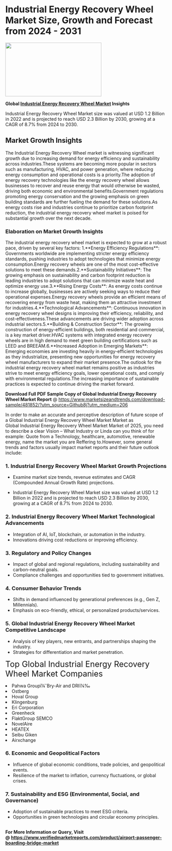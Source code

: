 <H1>Industrial Energy Recovery Wheel Market Size, Growth and Forecast from 2024 - 2031</H1><img class="aligncenter size-medium wp-image-584254" src="https://thirdeyenews.in/wp-content/uploads/2024/09/Global-Market-Research-300x168.jpeg" alt="" width="300" height="168" /><p><strong>Global&nbsp;<a href="https://www.marketsizeandtrends.com/download-sample/481852/?utm_source=Github8j?utm_medium=206">Industrial Energy Recovery Wheel Market</a> Insights</strong></p><p>Industrial Energy Recovery Wheel Market size was valued at USD 1.2 Billion in 2022 and is projected to reach USD 2.3 Billion by 2030, growing at a CAGR of 8.7% from 2024 to 2030.</p><p><h2>Market Growth Insights</h2> The Industrial Energy Recovery Wheel market is witnessing significant growth due to increasing demand for energy efficiency and sustainability across industries.These systems are becoming more popular in sectors such as manufacturing, HVAC, and power generation, where reducing energy consumption and operational costs is a priority.The adoption of energy recovery technologies like the energy recovery wheel allows businesses to recover and reuse energy that would otherwise be wasted, driving both economic and environmental benefits.Government regulations promoting energy conservation and the growing emphasis on green building standards are further fueling the demand for these solutions.As energy costs rise and industries continue to prioritize carbon footprint reduction, the industrial energy recovery wheel market is poised for substantial growth over the next decade.<h3>Elaboration on Market Growth Insights</h3> The industrial energy recovery wheel market is expected to grow at a robust pace, driven by several key factors: 1.**Energy Efficiency Regulations**: Governments worldwide are implementing stricter energy efficiency standards, pushing industries to adopt technologies that minimize energy consumption.Energy recovery wheels are one of the most cost-effective solutions to meet these demands.2.**Sustainability Initiatives**: The growing emphasis on sustainability and carbon footprint reduction is leading industries to adopt solutions that can minimize waste heat and optimize energy use.3.**Rising Energy Costs**: As energy costs continue to increase globally, businesses are actively seeking ways to reduce their operational expenses.Energy recovery wheels provide an efficient means of recovering energy from waste heat, making them an attractive investment for industries.4.**Technological Advancements**: Continuous innovation in energy recovery wheel designs is improving their efficiency, reliability, and cost-effectiveness.These advancements are driving wider adoption across industrial sectors.5.**Building & Construction Sector**: The growing construction of energy-efficient buildings, both residential and commercial, is a key market driver.HVAC systems with integrated energy recovery wheels are in high demand to meet green building certifications such as LEED and BREEAM.6.**Increased Adoption in Emerging Markets**: Emerging economies are investing heavily in energy-efficient technologies as they industrialize, presenting new opportunities for energy recovery wheel manufacturers to expand their market presence.The outlook for the industrial energy recovery wheel market remains positive as industries strive to meet energy efficiency goals, lower operational costs, and comply with environmental regulations.The increasing importance of sustainable practices is expected to continue driving the market forward.<p><span class=""><strong>Download Full PDF Sample Copy of Global Industrial Energy Recovery Wheel Market Report</strong> @ <a href="https://www.marketsizeandtrends.com/download-sample/481852/?utm_source=Github8j?utm_medium=206" target="_blank">https://www.marketsizeandtrends.com/download-sample/481852/?utm_source=Github8j?utm_medium=206</a></span></p><p>In order to make an accurate and perceptive description of future scope of a Global&nbsp;Industrial Energy Recovery Wheel Market Market as Global&nbsp;Industrial Energy Recovery Wheel Market Market of 2025, you need to describe a clear Vision &ndash; What Industry or Linda can you think of for example: Quote from a Technology, healthcare, automotive, renewable energy, name the market you are Reffering to.However, some general trends and factors usually impact market reports and their future outlook include:</p><h3>1.&nbsp;<strong>Industrial Energy Recovery Wheel Market Growth Projections</strong></h3><ul><li>Examine market size trends, revenue estimates and CAGR (Compounded Annual Growth Rate) projections.</li><li><p>Industrial Energy Recovery Wheel Market size was valued at USD 1.2 Billion in 2022 and is projected to reach USD 2.3 Billion by 2030, growing at a CAGR of 8.7% from 2024 to 2030.</p></li></ul><h3>2.&nbsp;<strong>Industrial Energy Recovery Wheel Market Technological Advancements</strong></h3><ul><li>Integration of AI, IoT, blockchain, or automation in the industry.</li><li>Innovations driving cost reductions or improving efficiency.</li></ul><h3>3.&nbsp;<strong>Regulatory and Policy Changes</strong></h3><ul><li>Impact of global and regional regulations, including sustainability and carbon-neutral goals.</li><li>Compliance challenges and opportunities tied to government initiatives.</li></ul><h3>4.&nbsp;<strong>Consumer Behavior Trends</strong></h3><ul><li>Shifts in demand influenced by generational preferences (e.g., Gen Z, Millennials).</li><li>Emphasis on eco-friendly, ethical, or personalized products/services.</li></ul><h3>5.&nbsp;<strong>Global Industrial Energy Recovery Wheel Market Competitive Landscape</strong></h3><ul><li>Analysis of key players, new entrants, and partnerships shaping the industry.</li><li>Strategies for differentiation and market penetration.</li></ul><p data-pm-slice="1 1 []"><span style="color: inherit; font-family: inherit; font-size: 25px;">Top Global Industrial Energy Recovery Wheel Market Companies</span></p><div class="" data-test-id=""><p><li>Pahwa Groupï¼ˆBry-Air and DRIï¼‰</li><li> Ostberg</li><li> Hoval Group</li><li> Klingenburg</li><li> Eri Corporation</li><li> Greenheck</li><li> FlaktGroup SEMCO</li><li> NovelAire</li><li> HEATEX</li><li> Seibu Giken</li><li> Airxchange</li></p></div><h3>6.&nbsp;<strong>Economic and Geopolitical Factors</strong></h3><ul><li>Influence of global economic conditions, trade policies, and geopolitical events.</li><li>Resilience of the market to inflation, currency fluctuations, or global crises.</li></ul><h3>7.&nbsp;<strong>Sustainability and ESG (Environmental, Social, and Governance)</strong></h3><ul><li>Adoption of sustainable practices to meet ESG criteria.</li><li>Opportunities in green technologies and circular economy principles.</li></ul><h2><strong style="font-size: 14px;">For More Information or Query, Visit @&nbsp;</strong><a style="background-color: #ffffff; font-size: 14px;" href="https://www.marketsizeandtrends.com/report/industrial-energy-recovery-wheel-market/" target="_blank">https://www.verifiedmarketreports.com/product/airport-passenger-boarding-bridge-market</a></h2>
